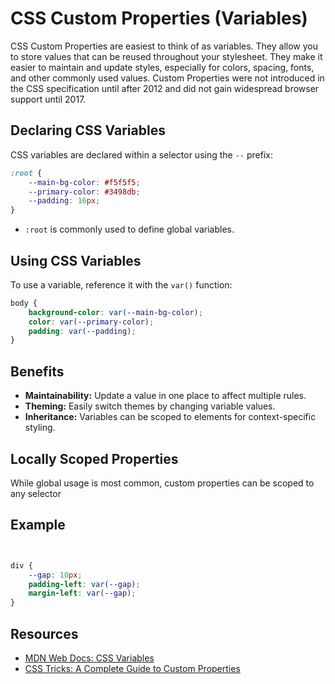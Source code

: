 # CSS Custom Properties (Variables)

CSS Custom Properties are easiest to think of as variables.  They allow you to store values that can be reused throughout your stylesheet. They make it easier to maintain and update styles, especially for colors, spacing, fonts, and other commonly used values.  Custom Properties were not introduced in the CSS specification until after 2012 and did not gain widespread browser support until 2017. 

## Declaring CSS Variables

CSS variables are declared within a selector using the `--` prefix:

```css
:root {
    --main-bg-color: #f5f5f5;
    --primary-color: #3498db;
    --padding: 16px;
}
```

- `:root` is commonly used to define global variables.

## Using CSS Variables

To use a variable, reference it with the `var()` function:

```css
body {
    background-color: var(--main-bg-color);
    color: var(--primary-color);
    padding: var(--padding);
}
```

## Benefits

- **Maintainability:** Update a value in one place to affect multiple rules.
- **Theming:** Easily switch themes by changing variable values.
- **Inheritance:** Variables can be scoped to elements for context-specific styling.

## Locally Scoped Properties
While global usage is most common, custom properties can be scoped to any selector
## Example

```css


div {
    --gap: 10px;
    padding-left: var(--gap);
    margin-left: var(--gap);
}
```



## Resources

- [MDN Web Docs: CSS Variables](https://developer.mozilla.org/en-US/docs/Web/CSS/--*)
- [CSS Tricks: A Complete Guide to Custom Properties](https://css-tricks.com/a-complete-guide-to-custom-properties/)